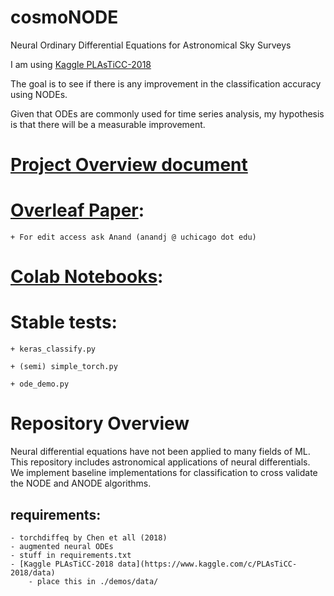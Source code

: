 # cosmoNODE
Neural Ordinary Differential Equations for Astronomical Sky Surveys

I am using [Kaggle PLAsTiCC-2018](https://www.kaggle.com/c/PLAsTiCC-2018/)

The goal is to see if there is any improvement in the classification accuracy using NODEs.

Given that ODEs are commonly used for time series analysis,
my hypothesis is that there will be a measurable improvement.

# [Project Overview document](https://drive.google.com/open?id=1dDKOfZrUGG_9MTxTWis1rhZ4L-IAFqjq8vEfahfMiVs)

# [Overleaf Paper](https://www.overleaf.com/read/pznqtfcgzxyp):
	+ For edit access ask Anand (anandj @ uchicago dot edu)

# [Colab Notebooks](https://drive.google.com/open?id=1twyeXpB2EeFEyGj7Y61C9KN7vSuHcUv0):

# Stable tests:
	+ keras_classify.py

	+ (semi) simple_torch.py

	+ ode_demo.py

# Repository Overview
Neural differential equations have not been applied to many fields of ML.
This repository includes astronomical applications of neural differentials.
We implement baseline implementations for classification to cross validate
the NODE and ANODE algorithms.


## requirements:
	- torchdiffeq by Chen et all (2018)
	- augmented neural ODEs
	- stuff in requirements.txt
	- [Kaggle PLAsTiCC-2018 data](https://www.kaggle.com/c/PLAsTiCC-2018/data)
		- place this in ./demos/data/
